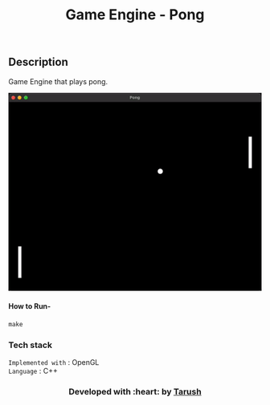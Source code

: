 </p>
<h1 align = 'center'>Game Engine - Pong</h1>
<br>


</p>

## Description ##
<p>
Game Engine that plays pong.
</p>


<img src="https://github.com/tarush-r/game-engine-pong/blob/main/media/gameplay.gif">


#### How to Run- 

```html
make
```

###             Tech stack
`Implemented with` : OpenGL  <br>
`Language` : C++ <br>

<h3 align="center"><b>Developed with :heart: by <a href="https://github.com/tarush-r">Tarush</a> </b></h3>
